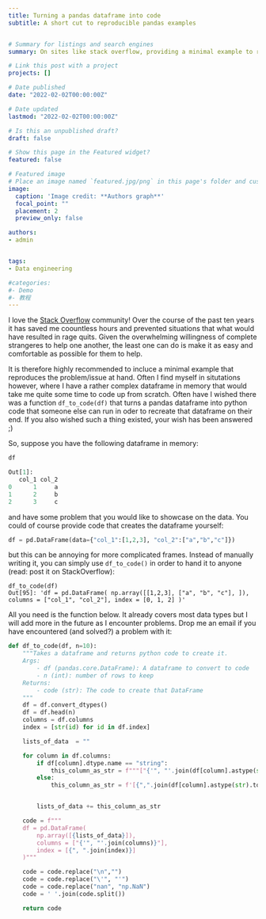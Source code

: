 ```yaml
---
title: Turning a pandas dataframe into code
subtitle: A short cut to reproducible pandas examples


# Summary for listings and search engines
summary: On sites like stack overflow, providing a minimal example to reproduce a problem makes the live of everyone much easier. This post shows a python function that turns your existing dataframe into a string of python code to ease the burden of providing a minial example. 

# Link this post with a project
projects: []

# Date published
date: "2022-02-02T00:00:00Z"

# Date updated
lastmod: "2022-02-02T00:00:00Z"

# Is this an unpublished draft?
draft: false

# Show this page in the Featured widget?
featured: false

# Featured image
# Place an image named `featured.jpg/png` in this page's folder and customize its options here.
image:
  caption: 'Image credit: **Authors graph**'
  focal_point: ""
  placement: 2
  preview_only: false

authors:
- admin


tags:
- Data engineering

#categories:
#- Demo
#- 教程
---
```

I love the [Stack Overflow](https://stackoverflow.com/) community! Over the course of the past ten years it has saved me coountless
hours and prevented  situations that what would have resulted in rage quits. Given the overwhelming willingness of complete
strangeres to help one another, the least one can do is make it as easy and comfortable as possible for them to help. 

It is therefore highly recommended to incluce a minimal example that reproduces the problem/issue at hand. Often I find myself
in situtations however, where I have a rather complex dataframe in memory that would take me quite some time to code up from scratch. 
Often have I wished there was a function `df_to_code(df)` that turns a pandas dataframe into python code that someone else can run
in oder to recreate that dataframe on their end. If you also wished such a thing existed, your wish has been answered ;)  


So, suppose you have the following dataframe in memory:
```python
df

Out[1]: 
   col_1 col_2
0      1     a
1      2     b
2      3     c
```

and have some problem that you would like to showcase on the data. You could of course provide code that creates the dataframe 
yourself: 
```python
df = pd.DataFrame(data={"col_1":[1,2,3], "col_2":["a","b","c"]})
```
but this can be annoying for more complicated frames. Instead of manually writing it, 
you can simply use `df_to_code()` in order to hand it to anyone (read: post it on StackOverflow):
```
df_to_code(df)
Out[95]: 'df = pd.DataFrame( np.array([[1,2,3], ["a", "b", "c"], ]), columns = ["col_1", "col_2"], index = [0, 1, 2] )'
```
	
All you need is the function below. It already covers most data types but I will add more in the future as I encounter problems. 
Drop me an email if you have encountered (and solved?) a problem with it:
```python
def df_to_code(df, n=10):
    """Takes a dataframe and returns python code to create it.
    Args:
        - df (pandas.core.DataFrame): A dataframe to convert to code
        - n (int): number of rows to keep
    Returns:
        - code (str): The code to create that DataFrame
    """
    df = df.convert_dtypes()
    df = df.head(n)
    columns = df.columns
    index = [str(id) for id in df.index]

    lists_of_data  = ""

    for column in df.columns:
        if df[column].dtype.name == "string":
            this_column_as_str = f"""["{'", "'.join(df[column].astype(str).to_list())}"], """
        else:
            this_column_as_str = f'[{",".join(df[column].astype(str).to_list())}], '


        lists_of_data += this_column_as_str

    code = f"""
    df = pd.DataFrame(
        np.array([{lists_of_data}]),
        columns = ["{'", "'.join(columns)}"],
        index = [{", ".join(index)}]
    )"""

    code = code.replace("\n","")
    code = code.replace("\'", "'")
    code = code.replace("nan", "np.NaN")
    code = ' '.join(code.split())

    return code
```
